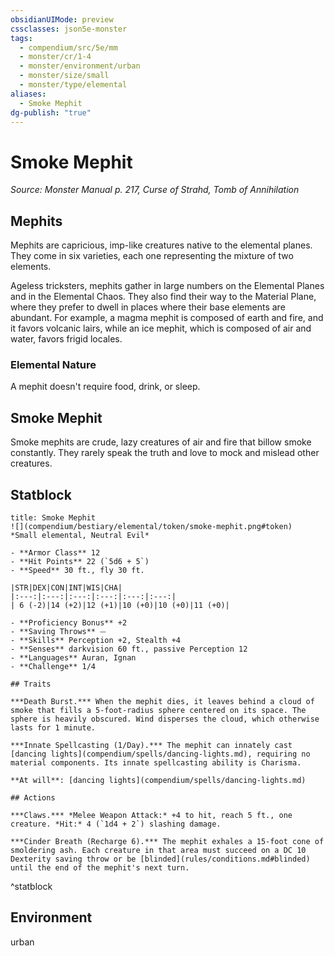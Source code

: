 ```yaml
---
obsidianUIMode: preview
cssclasses: json5e-monster
tags:
  - compendium/src/5e/mm
  - monster/cr/1-4
  - monster/environment/urban
  - monster/size/small
  - monster/type/elemental
aliases:
  - Smoke Mephit
dg-publish: "true"
---
```

# Smoke Mephit
*Source: Monster Manual p. 217, Curse of Strahd, Tomb of Annihilation*  

## Mephits

Mephits are capricious, imp-like creatures native to the elemental planes. They come in six varieties, each one representing the mixture of two elements.

Ageless tricksters, mephits gather in large numbers on the Elemental Planes and in the Elemental Chaos. They also find their way to the Material Plane, where they prefer to dwell in places where their base elements are abundant. For example, a magma mephit is composed of earth and fire, and it favors volcanic lairs, while an ice mephit, which is composed of air and water, favors frigid locales.

### Elemental Nature

A mephit doesn't require food, drink, or sleep.

## Smoke Mephit

Smoke mephits are crude, lazy creatures of air and fire that billow smoke constantly. They rarely speak the truth and love to mock and mislead other creatures.

## Statblock

```ad-statblock
title: Smoke Mephit
![](compendium/bestiary/elemental/token/smoke-mephit.png#token)
*Small elemental, Neutral Evil*

- **Armor Class** 12 
- **Hit Points** 22 (`5d6 + 5`)
- **Speed** 30 ft., fly 30 ft.

|STR|DEX|CON|INT|WIS|CHA|
|:---:|:---:|:---:|:---:|:---:|:---:|
| 6 (-2)|14 (+2)|12 (+1)|10 (+0)|10 (+0)|11 (+0)|

- **Proficiency Bonus** +2
- **Saving Throws** ⏤
- **Skills** Perception +2, Stealth +4
- **Senses** darkvision 60 ft., passive Perception 12
- **Languages** Auran, Ignan
- **Challenge** 1/4

## Traits

***Death Burst.*** When the mephit dies, it leaves behind a cloud of smoke that fills a 5-foot-radius sphere centered on its space. The sphere is heavily obscured. Wind disperses the cloud, which otherwise lasts for 1 minute.

***Innate Spellcasting (1/Day).*** The mephit can innately cast [dancing lights](compendium/spells/dancing-lights.md), requiring no material components. Its innate spellcasting ability is Charisma.

**At will**: [dancing lights](compendium/spells/dancing-lights.md)

## Actions

***Claws.*** *Melee Weapon Attack:* +4 to hit, reach 5 ft., one creature. *Hit:* 4 (`1d4 + 2`) slashing damage.

***Cinder Breath (Recharge 6).*** The mephit exhales a 15-foot cone of smoldering ash. Each creature in that area must succeed on a DC 10 Dexterity saving throw or be [blinded](rules/conditions.md#blinded) until the end of the mephit's next turn.
```
^statblock

## Environment

urban